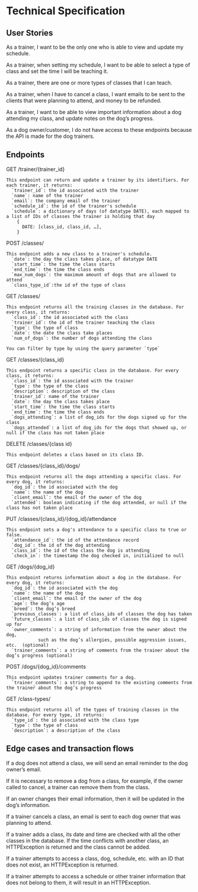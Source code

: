 # Technical Specification

## User Stories

As a trainer, I want to be the only one who is able to view and update my schedule.

As a trainer, when setting my schedule, I want to be able to select a type of class and set the time I will be teaching it. 

As a trainer, there are one or more types of classes that I can teach.

As a trainer, when I have to cancel a class, I want emails to be sent to the clients that were planning to attend, and money to be refunded.

As a trainer, I want to be able to view important information about a dog attending my class, and update notes on the dog’s progress.

As a dog owner/customer, I do not have access to these endpoints because the API is made for the dog trainers.

## Endpoints

GET /trainer/{trainer_id}
```
This endpoint can return and update a trainer by its identifiers. For each trainer, it returns:
  `trainer_id`: the id associated with the trainer
  `name`: name of the trainer
  `email`: the company email of the trainer
  `schedule_id`: the id of the trainer's schedule
  `schedule`: a dictionary of days (of datatype DATE), each mapped to a list of IDs of classes the trainer is holding that day
	{	
	  DATE: [class_id, class_id, …],
	}
```
POST /classes/
```
This endpoint adds a new class to a trainer's schedule.
  `date`: the day the class takes place, of datatype DATE
  `start_time`: the time the class starts
  `end_time`: the time the class ends
  `max_num_dogs`: the maximum amount of dogs that are allowed to attend
  `class_type_id`:the id of the type of class 
```
GET /classes/
```
This endpoint returns all the training classes in the database. For every class, it returns:
  `class_id`: the id associated with the class
  `trainer_id`: the id of the trainer teaching the class
  `type`: the type of class
  `date`: the date the class take places
  `num_of_dogs`: the number of dogs attending the class

You can filter by type by using the query parameter `type`
```
GET /classes/{class_id}
```
This endpoint returns a specific class in the database. For every class, it returns:
  `class_id`: the id associated with the trainer
  `type`: the type of the class
  `description`: description of the class
  `trainer_id`: name of the trainer
  `date`: the day the class takes place
  `start_time`: the time the class starts
  `end_time`: the time the class ends
  `dogs_attending`: a list of dog_ids for the dogs signed up for the class
  `dogs_attended`: a list of dog_ids for the dogs that showed up, or null if the class has not taken place
```
DELETE /classes/{class id}
```
This endpoint deletes a class based on its class ID.
```
GET /classes/{class_id}/dogs/
```
This endpoint returns all the dogs attending a specific class. For every dog, it returns:
  `dog_id`: the id associated with the dog
  `name`: the name of the dog
  `client_email`: the email of the owner of the dog
  `attended`: boolean indicating if the dog attended, or null if the class has not taken place
```
PUT /classes/{class_id}/{dog_id}/attendance
```
This endpoint sets a dog's attendance to a specific class to true or false.
  `attendance_id`: the id of the attendance record
  `dog_id`: the id of the dog attending
  `class_id`: the id of the class the dog is attending
  `check_in`: the timestamp the dog checked in, initialized to null
```
GET /dogs/{dog_id}
```
This endpoint returns information about a dog in the database. For every dog, it returns:
  `dog_id`: the id associated with the dog
  `name`: the name of the dog
  `client_email`: the email of the owner of the dog
  `age`: the dog’s age
  `breed`: the dog’s breed
  `previous_classes`: a list of class_ids of classes the dog has taken
  `future_classes`: a list of class_ids of classes the dog is signed up for
  `owner_comments`: a string of information from the owner about the dog, 
  		    such as the dog’s allergies, possible aggression issues, etc.  (optional)
  `trainer_comments`: a string of comments from the trainer about the dog’s progress (optional)
```
POST /dogs/{dog_id}/comments
```
This endpoint updates trainer comments for a dog. 
  `trainer_comments`: a string to append to the existing comments from the trainer about the dog’s progress
```
GET /class-types/
```
This endpoint returns all of the types of training classes in the database. For every type, it returns:
  `type_id`: the id associated with the class type
  `type`: the type of class
  `description`: a description of the class
```
## Edge cases and transaction flows

If a dog does not attend a class, we will send an email reminder to the dog owner’s email.

If it is necessary to remove a dog from a class, for example, if the owner called to cancel, a trainer can remove them from the class.

If an owner changes their email information, then it will be updated in the dog’s information.

If a trainer cancels a class, an email is sent to each dog owner that was planning to attend.

If a trainer adds a class, its date and time are checked with all the other classes in the database. If the time conflicts with another class, 
an HTTPException is returned and the class cannot be added.  

If a trainer attempts to access a class, dog, schedule, etc. with an ID that does not exist, an HTTPException is returned.

If a trainer attempts to access a schedule or other trainer information that does not belong to them, it will result in an HTTPException.
